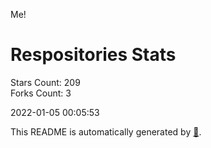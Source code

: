 Me!

# Respositories Stats
Stars Count: 209  
Forks Count: 3

2022-01-05 00:05:53  

This README is automatically generated by [🐰](https://github.com/rnitta/rnitta).
